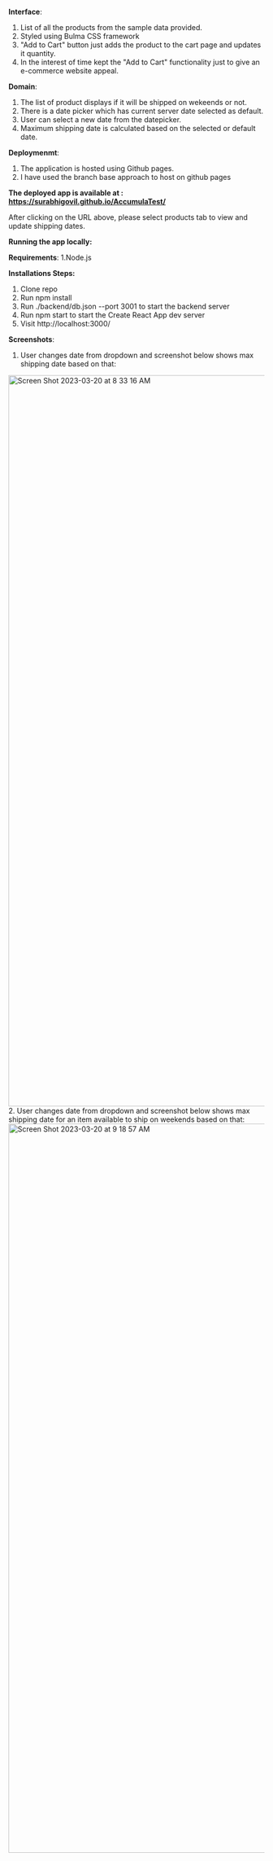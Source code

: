 **Interface**:
1. List of all the products from the sample data provided.
2. Styled using Bulma CSS framework 
3. "Add to Cart" button just adds the product to the cart page and updates it quantity.
4. In the interest of time kept the "Add to Cart" functionality just to give an e-commerce website appeal.

**Domain**:
1. The list of product displays if it will be shipped on wekeends or not.
2. There is a date picker which has current server date selected as default.
3. User can select a new date from the datepicker.
4. Maximum shipping date is calculated based on the selected or default date.

**Deploymenmt**:
1. The application is hosted using Github pages.
2. I have used the branch base approach to host on github pages 

**The deployed app is available at : <link>https://surabhigovil.github.io/AccumulaTest/</link>**

After clicking on the URL above, please select products tab to view and update shipping dates.

**Running the app locally:**

**Requirements**:
1.Node.js

**Installations Steps:**
1. Clone repo
2. Run npm install
3. Run ./backend/db.json --port 3001 to start the backend server
4. Run npm start to start the Create React App dev server
5. Visit http://localhost:3000/

**Screenshots**:
1. User changes date from dropdown and screenshot below shows max shipping date based on that:
<img width="1437" alt="Screen Shot 2023-03-20 at 8 33 16 AM" src="https://user-images.githubusercontent.com/10840984/226414316-a1ed7b2a-e05a-437f-b5ba-a6baa875a45b.png">
2. User changes date from dropdown and screenshot below shows max shipping date for an item available to ship on weekends based on that:
<img width="1433" alt="Screen Shot 2023-03-20 at 9 18 57 AM" src="https://user-images.githubusercontent.com/10840984/226414443-616d9d39-b710-476a-888c-582a54bb08fd.png">
